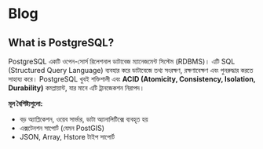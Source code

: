 # Blog

## What is PostgreSQL?

PostgreSQL একটি ওপেন-সোর্স রিলেশনাল ডাটাবেজ ম্যানেজমেন্ট সিস্টেম (RDBMS)। এটি SQL (Structured Query Language) ব্যবহার করে ডাটাবেজে তথ্য সংরক্ষণ, রক্ষণাবেক্ষণ এবং পুনরুদ্ধার করতে সাহায্য করে। PostgreSQL খুবই শক্তিশালী এবং **ACID (Atomicity, Consistency, Isolation, Durability)** কমপ্লায়ান্ট, যার মানে এটি ট্রানজেকশন নিরাপদ।

**মূল বৈশিষ্ট্যগুলো:**

- বড় অ্যাপ্লিকেশন, ওয়েব সার্ভার, ডাটা অ্যানালিটিক্সে ব্যবহৃত হয়
- এক্সটেনশন সাপোর্ট (যেমন PostGIS)
- JSON, Array, Hstore টাইপ সাপোর্ট
